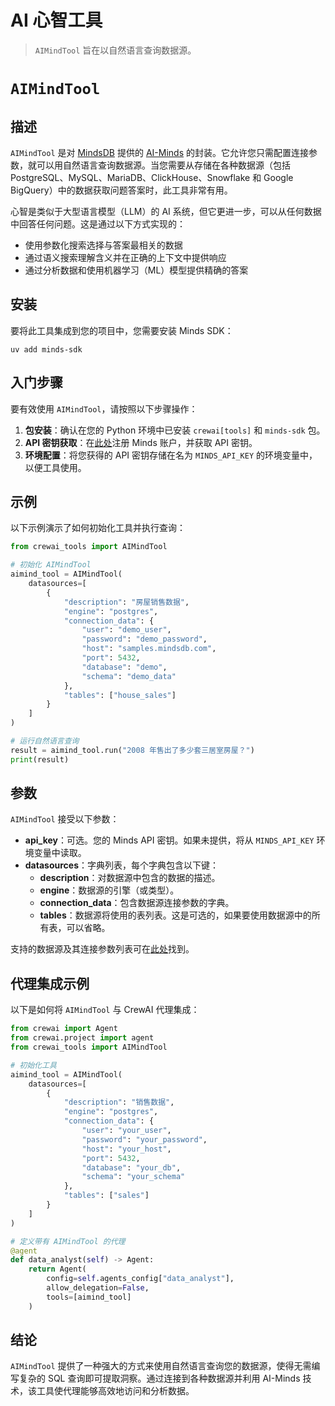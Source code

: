 # AI 心智工具

> `AIMindTool` 旨在以自然语言查询数据源。

# `AIMindTool`

## 描述

`AIMindTool` 是对 [MindsDB](https://mindsdb.com/) 提供的 [AI-Minds](https://mindsdb.com/minds) 的封装。它允许您只需配置连接参数，就可以用自然语言查询数据源。当您需要从存储在各种数据源（包括 PostgreSQL、MySQL、MariaDB、ClickHouse、Snowflake 和 Google BigQuery）中的数据获取问题答案时，此工具非常有用。

心智是类似于大型语言模型（LLM）的 AI 系统，但它更进一步，可以从任何数据中回答任何问题。这是通过以下方式实现的：

* 使用参数化搜索选择与答案最相关的数据
* 通过语义搜索理解含义并在正确的上下文中提供响应
* 通过分析数据和使用机器学习（ML）模型提供精确的答案

## 安装

要将此工具集成到您的项目中，您需要安装 Minds SDK：

```shell  theme={null}
uv add minds-sdk
```

## 入门步骤

要有效使用 `AIMindTool`，请按照以下步骤操作：

1. **包安装**：确认在您的 Python 环境中已安装 `crewai[tools]` 和 `minds-sdk` 包。
2. **API 密钥获取**：在[此处](https://mdb.ai/register)注册 Minds 账户，并获取 API 密钥。
3. **环境配置**：将您获得的 API 密钥存储在名为 `MINDS_API_KEY` 的环境变量中，以便工具使用。

## 示例

以下示例演示了如何初始化工具并执行查询：

```python Code theme={null}
from crewai_tools import AIMindTool

# 初始化 AIMindTool
aimind_tool = AIMindTool(
    datasources=[
        {
            "description": "房屋销售数据",
            "engine": "postgres",
            "connection_data": {
                "user": "demo_user",
                "password": "demo_password",
                "host": "samples.mindsdb.com",
                "port": 5432,
                "database": "demo",
                "schema": "demo_data"
            },
            "tables": ["house_sales"]
        }
    ]
)

# 运行自然语言查询
result = aimind_tool.run("2008 年售出了多少套三居室房屋？")
print(result)
```

## 参数

`AIMindTool` 接受以下参数：

* **api\_key**：可选。您的 Minds API 密钥。如果未提供，将从 `MINDS_API_KEY` 环境变量中读取。
* **datasources**：字典列表，每个字典包含以下键：
  * **description**：对数据源中包含的数据的描述。
  * **engine**：数据源的引擎（或类型）。
  * **connection_data**：包含数据源连接参数的字典。
  * **tables**：数据源将使用的表列表。这是可选的，如果要使用数据源中的所有表，可以省略。

支持的数据源及其连接参数列表可在[此处](https://docs.mdb.ai/docs/data_sources)找到。

## 代理集成示例

以下是如何将 `AIMindTool` 与 CrewAI 代理集成：

```python Code theme={null}
from crewai import Agent
from crewai.project import agent
from crewai_tools import AIMindTool

# 初始化工具
aimind_tool = AIMindTool(
    datasources=[
        {
            "description": "销售数据",
            "engine": "postgres",
            "connection_data": {
                "user": "your_user",
                "password": "your_password",
                "host": "your_host",
                "port": 5432,
                "database": "your_db",
                "schema": "your_schema"
            },
            "tables": ["sales"]
        }
    ]
)

# 定义带有 AIMindTool 的代理
@agent
def data_analyst(self) -> Agent:
    return Agent(
        config=self.agents_config["data_analyst"],
        allow_delegation=False,
        tools=[aimind_tool]
    )
```

## 结论

`AIMindTool` 提供了一种强大的方式来使用自然语言查询您的数据源，使得无需编写复杂的 SQL 查询即可提取洞察。通过连接到各种数据源并利用 AI-Minds 技术，该工具使代理能够高效地访问和分析数据。